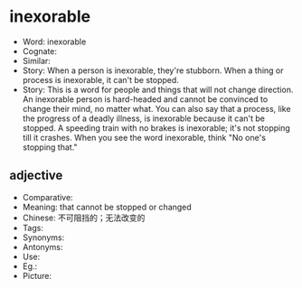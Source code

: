 # inexorable

- Word: inexorable
- Cognate: 
- Similar: 
- Story: When a person is inexorable, they're stubborn. When a thing or process is inexorable, it can't be stopped.
- Story: This is a word for people and things that will not change direction. An inexorable person is hard-headed and cannot be convinced to change their mind, no matter what. You can also say that a process, like the progress of a deadly illness, is inexorable because it can't be stopped. A speeding train with no brakes is inexorable; it's not stopping till it crashes. When you see the word inexorable, think "No one's stopping that."

## adjective

- Comparative: 
- Meaning: that cannot be stopped or changed
- Chinese: 不可阻挡的；无法改变的
- Tags: 
- Synonyms: 
- Antonyms: 
- Use: 
- Eg.: 
- Picture: 

